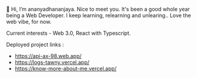 

👋 Hi, I’m ananyadhananjaya. Nice to meet you. It's been a good whole year being a Web Developer. I keep learning, relearning and unlearing.. Love the web vibe, for now. 

Current interests - Web 3.0, React with Typescript.

Deployed project links : 
  - https://api-ax-98.web.app/ 
  - https://logs-tawny.vercel.app/
  - https://know-more-about-me.vercel.app/
  

